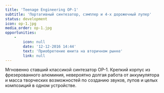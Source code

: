 ```yaml
---
title: 'Teenage Engineering OP-1'
subtitle: 'Портативный синтезатор, сэмплер и 4-х дорожечный лупер'
status: development
icon: op-1.jpg
media_order: op-1.jpg
opportunities:
    -
        icon: null
        date: '12-12-2016 14:44'
        text: 'Приобретение юнита на вторичном рынке'
        link: null
---
```


Мгновенно ставший классикой синтезатор OP-1. Крепкий корпус из фрезерованного алюминия, невероятно долгая работа от аккумулятора и масса творческих возможностей по созданию звуков, лупов и целых композиций в одном устройстве.